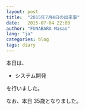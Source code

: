 ```yaml
---
layout: post
title:  "2015年7月4日の出来事"
date:   2015-07-04 22:00
author: "FUNABARA Masao"
lang: "ja"
categories: blog
tags: diary
---
```


本日は、

* システム開発

を行いました。

なお、本日 35歳となりました。

